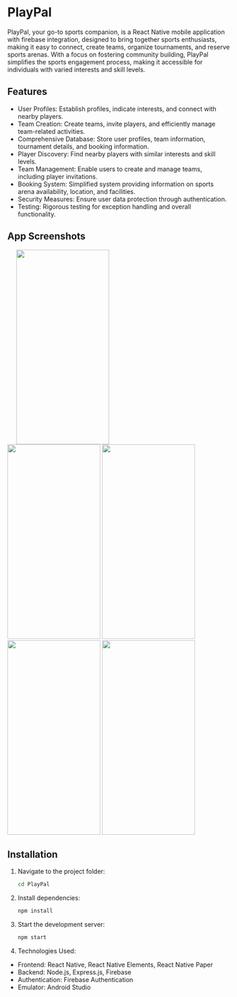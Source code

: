 # PlayPal

PlayPal, your go-to sports companion, is a React Native mobile application with firebase integration, designed to bring together sports enthusiasts, making it easy to connect, create teams, organize tournaments, and reserve sports arenas. With a focus on fostering community building, PlayPal simplifies the sports engagement process, making it accessible for individuals with varied interests and skill levels.

## Features

-   User Profiles: Establish profiles, indicate interests, and connect with nearby players.
-   Team Creation: Create teams, invite players, and efficiently manage team-related activities.
-   Comprehensive Database: Store user profiles, team information, tournament details, and booking information.
-   Player Discovery: Find nearby players with similar interests and skill levels.
-   Team Management: Enable users to create and manage teams, including player invitations.
-   Booking System: Simplified system providing information on sports arena availability, location, and facilities.
-   Security Measures: Ensure user data protection through authentication.
-   Testing: Rigorous testing for exception handling and overall functionality.

## App Screenshots

<div style="margin-left: 20px;">
    <img src="https://github.com/husnain46/PlayPal-Mob/assets/138667026/32925144-225a-407b-b81d-e37cb7e81c87" width="210" height="440">
</div>


<img src="https://github.com/husnain46/PlayPal-Mob/assets/138667026/c8a43fb4-e23e-40f1-8ca7-e90a00688927" width="210" height="440" >

<img src="https://github.com/husnain46/PlayPal-Mob/assets/138667026/f36eb613-bfdd-4c17-89f5-3f3197e5550c" width="210" height="440">



<img src="https://github.com/husnain46/PlayPal-Mob/assets/138667026/2c4b9808-4a45-452e-8b89-ae93996ed975" width="210" height="440">

<img src="https://github.com/husnain46/PlayPal-Mob/assets/138667026/2c4b9808-4a45-452e-8b89-ae93996ed975" width="210" height="440">





## Installation

1. Navigate to the project folder:

    ```bash
    cd PlayPal

    ```

2. Install dependencies:

    ```bash
    npm install

    ```

3. Start the development server:

    ```bash
    npm start

    ```

4. Technologies Used:

-   Frontend: React Native, React Native Elements, React Native Paper
-   Backend: Node.js, Express.js, Firebase
-   Authentication: Firebase Authentication
-   Emulator: Android Studio
